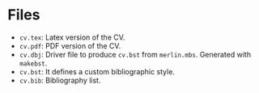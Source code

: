 # Files

* `cv.tex`: Latex version of the CV.
* `cv.pdf`: PDF version of the CV.
* `cv.dbj`: Driver file to produce `cv.bst` from `merlin.mbs`. Generated with `makebst`.
* `cv.bst`: It defines a custom bibliographic style.
* `cv.bib`: Bibliography list.
